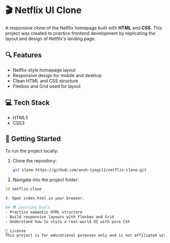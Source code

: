 # 🎬 Netflix UI Clone

A responsive clone of the Netflix homepage built with **HTML** and **CSS**. This project was created to practice frontend development by replicating the layout and design of Netflix's landing page.

## 🔍 Features

- Netflix-style homepage layout
- Responsive design for mobile and desktop
- Clean HTML and CSS structure
- Flexbox and Grid used for layout

## 💻 Tech Stack

- HTML5
- CSS3

## 🚀 Getting Started

To run the project locally:

1. Clone the repository:
   ```bash
   git clone https://github.com/ansh-tyagi11/netflix-clone.git
   
2.  Navigate into the project folder:
   ```bash
   cd netflix-clone

3. Open index.html in your browser.

## 📚 Learning Goals
- Practice semantic HTML structure
- Build responsive layouts with Flexbox and Grid
- Understand how to style a real-world UI with pure CSS

📄 License
This project is for educational purposes only and is not affiliated with Netflix.
